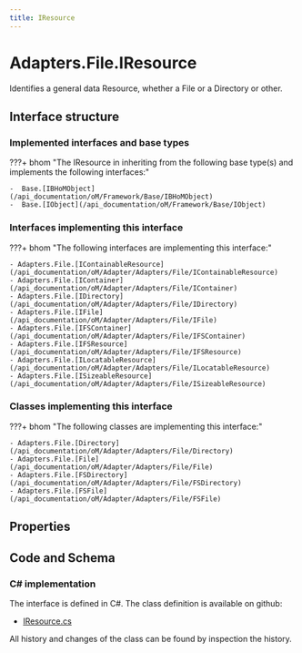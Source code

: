```yaml
---
title: IResource
---
```


# Adapters.File.IResource

Identifies a general data Resource, whether a File or a Directory or other.

## Interface structure

### Implemented interfaces and base types

???+ bhom "The IResource in inheriting from the following base type(s) and implements the following interfaces:"

    -  Base.[IBHoMObject](/api_documentation/oM/Framework/Base/IBHoMObject)
    -  Base.[IObject](/api_documentation/oM/Framework/Base/IObject)


### Interfaces implementing this interface

???+ bhom "The following interfaces are implementing this interface:"

    - Adapters.File.[IContainableResource](/api_documentation/oM/Adapter/Adapters/File/IContainableResource)
    - Adapters.File.[IContainer](/api_documentation/oM/Adapter/Adapters/File/IContainer)
    - Adapters.File.[IDirectory](/api_documentation/oM/Adapter/Adapters/File/IDirectory)
    - Adapters.File.[IFile](/api_documentation/oM/Adapter/Adapters/File/IFile)
    - Adapters.File.[IFSContainer](/api_documentation/oM/Adapter/Adapters/File/IFSContainer)
    - Adapters.File.[IFSResource](/api_documentation/oM/Adapter/Adapters/File/IFSResource)
    - Adapters.File.[ILocatableResource](/api_documentation/oM/Adapter/Adapters/File/ILocatableResource)
    - Adapters.File.[ISizeableResource](/api_documentation/oM/Adapter/Adapters/File/ISizeableResource)


### Classes implementing this interface

???+ bhom "The following classes are implementing this interface:"

    - Adapters.File.[Directory](/api_documentation/oM/Adapter/Adapters/File/Directory)
    - Adapters.File.[File](/api_documentation/oM/Adapter/Adapters/File/File)
    - Adapters.File.[FSDirectory](/api_documentation/oM/Adapter/Adapters/File/FSDirectory)
    - Adapters.File.[FSFile](/api_documentation/oM/Adapter/Adapters/File/FSFile)


## Properties

## Code and Schema

### C# implementation

The interface is defined in C#. The class definition is available on github:

- [IResource.cs](https://github.com/BHoM/File_Toolkit/blob/develop/File_oM/Interfaces/IResource.cs)

All history and changes of the class can be found by inspection the history.
